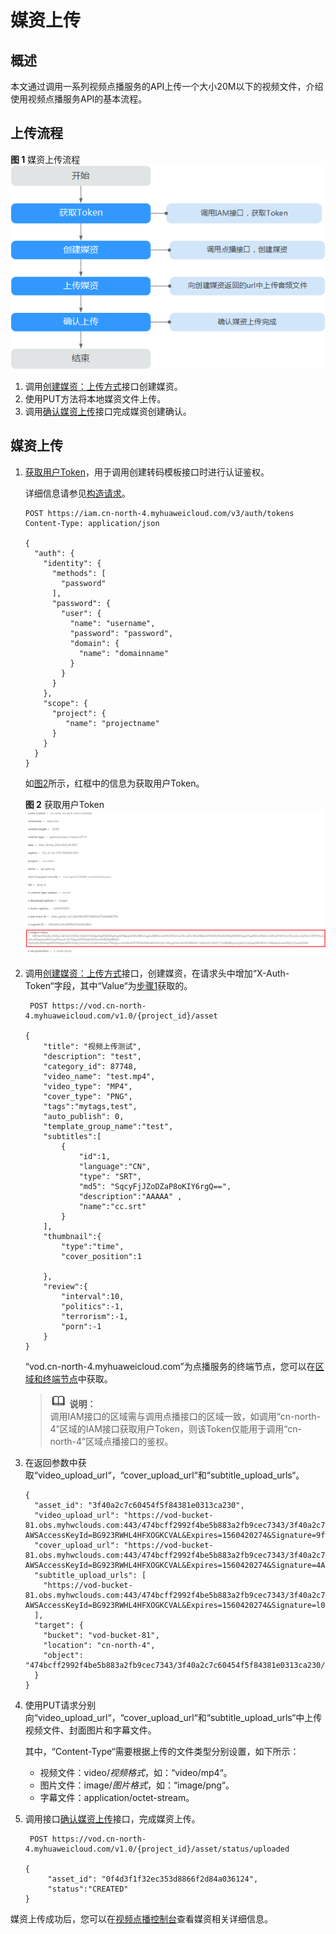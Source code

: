 # 媒资上传<a name="zh-cn_topic_0174290069"></a>

## 概述<a name="section12984557532"></a>

本文通过调用一系列视频点播服务的API上传一个大小20M以下的视频文件，介绍使用视频点播服务API的基本流程。

## 上传流程<a name="section15675193905619"></a>

**图 1**  媒资上传流程<a name="fig1465716529471"></a>  
![](figures/媒资上传流程.png "媒资上传流程")

1.  调用[创建媒资：上传方式](创建媒资-上传方式.md)接口创建媒资。
2.  使用PUT方法将本地媒资文件上传。
3.  调用[确认媒资上传](确认媒资上传.md)接口完成媒资创建确认。

## 媒资上传<a name="section127693448583"></a>

1.  <a name="li134912423710"></a>[获取用户Token](https://support.huaweicloud.com/api-iam/zh-cn_topic_0057845583.html)，用于调用创建转码模板接口时进行认证鉴权。

    详细信息请参见[构造请求](构造请求.md)。

    ```
    POST https://iam.cn-north-4.myhuaweicloud.com/v3/auth/tokens
    Content-Type: application/json
    
    {
      "auth": {
        "identity": {
          "methods": [
            "password"
          ],
          "password": {
            "user": {
              "name": "username", 
              "password": "password", 
              "domain": {
                "name": "domainname"   
              }
            }
          }
        },
        "scope": {
          "project": {
             "name": "projectname"
          }
        }
      }
    }
    ```

    如[图2](#fig955023251511)所示，红框中的信息为获取用户Token。

    **图 2**  获取用户Token<a name="fig955023251511"></a>  
    ![](figures/获取用户Token.png "获取用户Token")

2.  调用[创建媒资：上传方式](创建媒资-上传方式.md)接口，创建媒资，在请求头中增加“X-Auth-Token“字段，其中“Value“为[步骤1](#li134912423710)获取的。

    ```
     POST https://vod.cn-north-4.myhuaweicloud.com/v1.0/{project_id}/asset
    
    {
    	"title": "视频上传测试",
    	"description": "test",
    	"category_id": 87748,
    	"video_name": "test.mp4",
    	"video_type": "MP4",
    	"cover_type": "PNG",
    	"tags":"mytags,test",
    	"auto_publish": 0,    
    	"template_group_name":"test",
    	"subtitles":[      
    		{	
    			"id":1,
    			"language":"CN", 
    			"type": "SRT", 
    			"md5": "SqcyFjJZoDZaP8oKIY6rgQ==",    
    			"description":"AAAAA" ,
    			"name":"cc.srt"
    		}  
    	],
    	"thumbnail":{
    		"type":"time",
    		"cover_position":1
    	
    	},
    	"review":{
    		"interval":10,
    		"politics":-1,
    		"terrorism":-1,
    		"porn":-1
    	}	
    }
    ```

    “vod.cn-north-4.myhuaweicloud.com”为点播服务的终端节点，您可以在[区域和终端节点](使用前必读.md#section499212013211)中获取。

    >![](public_sys-resources/icon-note.gif) **说明：**   
    >调用IAM接口的区域需与调用点播接口的区域一致，如调用“cn-north-4”区域的IAM接口获取用户Token，则该Token仅能用于调用“cn-north-4”区域点播接口的鉴权。  

3.  在返回参数中获取“video\_upload\_url“，“cover\_upload\_url“和“subtitle\_upload\_urls“。

    ```
    {
      "asset_id": "3f40a2c7c60454f5f84381e0313ca230",
      "video_upload_url": "https://vod-bucket-81.obs.myhwclouds.com:443/474bcff2992f4be5b883a2fb9cec7343/3f40a2c7c60454f5f84381e0313ca230/cdeda86cd1b7b3dd760a3ff28a5ee497.mp4?AWSAccessKeyId=BG923RWHL4HFXOGKCVAL&Expires=1560420274&Signature=9f%2BZcdD6SwjIU5ARHYiP6YY1Lyw%3D",
      "cover_upload_url": "https://vod-bucket-81.obs.myhwclouds.com:443/474bcff2992f4be5b883a2fb9cec7343/3f40a2c7c60454f5f84381e0313ca230/cover/Cover0.png?AWSAccessKeyId=BG923RWHL4HFXOGKCVAL&Expires=1560420274&Signature=4Aa88NK%2By%2By1Xo0RvLpOvuaFCoE%3D",
      "subtitle_upload_urls": [
        "https://vod-bucket-81.obs.myhwclouds.com:443/474bcff2992f4be5b883a2fb9cec7343/3f40a2c7c60454f5f84381e0313ca230/subtitle/1.srt?AWSAccessKeyId=BG923RWHL4HFXOGKCVAL&Expires=1560420274&Signature=l0UclE9yfaVrxkl0kaNnr%2BemG98%3D"
      ],
      "target": {
        "bucket": "vod-bucket-81",
        "location": "cn-north-4",
        "object": "474bcff2992f4be5b883a2fb9cec7343/3f40a2c7c60454f5f84381e0313ca230/cdeda86cd1b7b3dd760a3ff28a5ee497.mp4"
      }
    }
    ```

4.  使用PUT请求分别向“video\_upload\_url“，“cover\_upload\_url“和“subtitle\_upload\_urls“中上传视频文件、封面图片和字幕文件。

    其中，“Content-Type“需要根据上传的文件类型分别设置，如下所示：

    -   视频文件：video/_视频格式_，如：“video/mp4“。
    -   图片文件：image/_图片格式_，如：“image/png“。
    -   字幕文件：application/octet-stream。

5.  调用接口[确认媒资上传](确认媒资上传.md)接口，完成媒资上传。

    ```
     POST https://vod.cn-north-4.myhuaweicloud.com/v1.0/{project_id}/asset/status/uploaded
    
    {
    	 "asset_id": "0f4d3f1f32ec353d8866f2d84a036124",
    	 "status":"CREATED"
    }
    ```


媒资上传成功后，您可以在[视频点播控制台](https://console.huaweicloud.com/vod)查看媒资相关详细信息。


